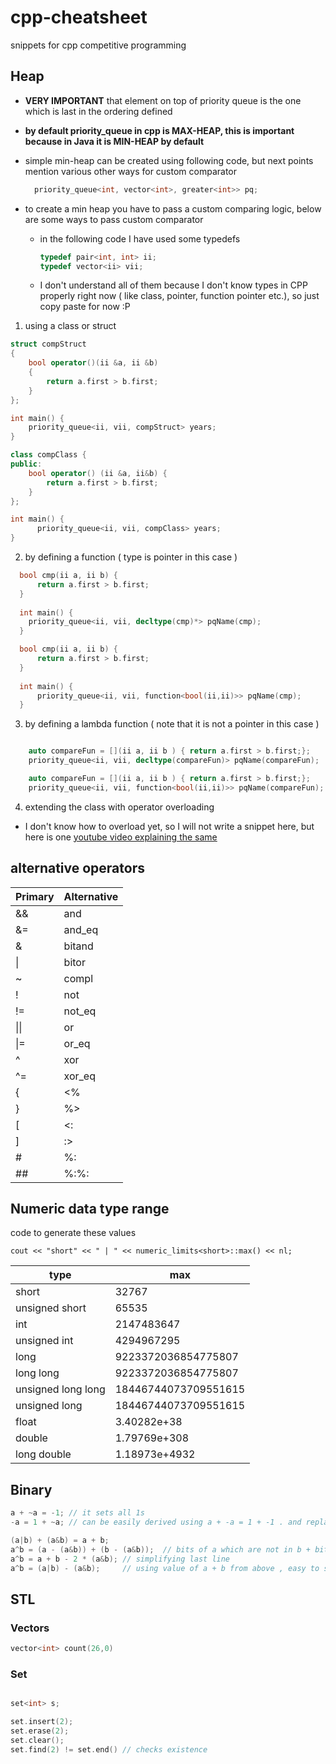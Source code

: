 # cpp-cheatsheet
snippets for cpp competitive programming

## Heap

- **VERY IMPORTANT** that element on top of priority queue is the one which is last in the ordering defined 
- **by default priority_queue in cpp is MAX-HEAP, this is important because in Java it is MIN-HEAP by default**

- simple min-heap can be created using following code, but next points mention various other ways for custom comparator
  ```cpp
    priority_queue<int, vector<int>, greater<int>> pq;
  ```

- to create a min heap you have to pass a custom comparing logic, below are some ways to pass custom comparator
  - in the following code I have used some typedefs
    ```cpp
    typedef pair<int, int> ii;
    typedef vector<ii> vii;
    ```
  - I don't understand all of them because I don't know types in CPP properly right now ( like class, pointer, function pointer etc.), so just copy paste for now :P

1. using a class or struct
```cpp
struct compStruct
{
    bool operator()(ii &a, ii &b)
    {
        return a.first > b.first;
    }
};

int main() {
    priority_queue<ii, vii, compStruct> years;
}
```
```cpp
class compClass {
public:
    bool operator() (ii &a, ii&b) {
        return a.first > b.first;
    }
};

int main() {
      priority_queue<ii, vii, compClass> years;
}
```
2. by defining a function ( type is pointer in this case )
```cpp
  bool cmp(ii a, ii b) {
      return a.first > b.first;
  }
  
  int main() {
    priority_queue<ii, vii, decltype(cmp)*> pqName(cmp);
  }
```
```cpp
  bool cmp(ii a, ii b) {
      return a.first > b.first;
  }
  
  int main() {
      priority_queue<ii, vii, function<bool(ii,ii)>> pqName(cmp);
  }
```
3. by defining a lambda function ( note that it is not a pointer in this case )
```cpp

    auto compareFun = [](ii a, ii b ) { return a.first > b.first;};
    priority_queue<ii, vii, decltype(compareFun)> pqName(compareFun);
```
```cpp
    auto compareFun = [](ii a, ii b ) { return a.first > b.first;};
    priority_queue<ii, vii, function<bool(ii,ii)>> pqName(compareFun);
```
4. extending the class with operator overloading
  - I don't know how to overload yet, so I will not write a snippet here, but here is one [youtube video explaining the same](https://www.youtube.com/watch?v=mQZshO2DY4Q)

## alternative operators

|Primary|Alternative|
|-|-|
|  &&	| and	|
|  &=	| and_eq	|
|  &	| bitand	|
|  \|	| bitor	|
|  ~	| compl	|
|  !	| not	|
|  !=	| not_eq	|
|  \|\|	| or	|
|  \|=	| or_eq	|
|  ^	| xor	|
|  ^=	| xor_eq	|
|  {	| <%	|
|  }	| %>	|
|  [	| <:	|
|  ]	| :>	|
|  #	| %:	|
|  ##	| %:%:	|



## Numeric data type range

code to generate these values

`cout << "short" << " | " << numeric_limits<short>::max() << nl;`

|type|max|
|--|--|
|short | 32767
|unsigned short | 65535
|int | 2147483647
|unsigned int | 4294967295
|long | 9223372036854775807
|long long | 9223372036854775807
|unsigned long long | 18446744073709551615
|unsigned long | 18446744073709551615
|float | 3.40282e+38
|double | 1.79769e+308
|long double | 1.18973e+4932

## Binary
``` cpp
a + ~a = -1; // it sets all 1s
-a = 1 + ~a; // can be easily derived using a + -a = 1 + -1 . and replace -1 from previous

(a|b) + (a&b) = a + b;
a^b = (a - (a&b)) + (b - (a&b));  // bits of a which are not in b + bits of b which are not in a
a^b = a + b - 2 * (a&b); // simplifying last line
a^b = (a|b) - (a&b);     // using value of a + b from above , easy to see in venn diagram also , because xor is symmetric difference
```


## STL

### Vectors

```cpp
vector<int> count(26,0)
```

### Set
```cpp

set<int> s;

set.insert(2);
set.erase(2);
set.clear();
set.find(2) != set.end() // checks existence
```

